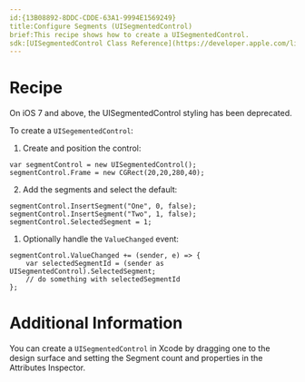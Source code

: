 ```yaml
---
id:{13B08892-8DDC-CDDE-63A1-9994E1569249}  
title:Configure Segments (UISegmentedControl)  
brief:This recipe shows how to create a UISegmentedControl.  
sdk:[UISegmentedControl Class Reference](https://developer.apple.com/library/ios/documentation/UIKit/Reference/UISegmentedControl_Class/)  
---
```


<a name="Recipe" class="injected"></a>


# Recipe

<div class="note">On iOS 7 and above, the UISegmentedControl styling has been deprecated.</div>

To create a `UISegementedControl`:

1.  Create and position the control:


```
var segmentControl = new UISegmentedControl();
segmentControl.Frame = new CGRect(20,20,280,40);
```

<ol start="2">
  <li>Add the segments and select the default:</li>
</ol>


```
segmentControl.InsertSegment("One", 0, false);
segmentControl.InsertSegment("Two", 1, false);
segmentControl.SelectedSegment = 1;
```

<ol srart="3">
  <li>Optionally handle the <code>ValueChanged</code> event:</li>
</ol>


```
segmentControl.ValueChanged += (sender, e) => {
    var selectedSegmentId = (sender as UISegmentedControl).SelectedSegment;
    // do something with selectedSegmentId
};
```

 <a name="Additional_Information" class="injected"></a>


# Additional Information

You can create a `UISegmentedControl` in Xcode by dragging one to the design
surface and setting the Segment count and properties in the Attributes
Inspector.